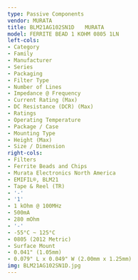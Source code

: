 ```yaml
---
type: Passive Components
vendor: MURATA
title: BLM21AG102SN1D　　MURATA
model: FERRITE BEAD 1 KOHM 0805 1LN
left-cols:
- Category
- Family
- Manufacturer
- Series
- Packaging 
- Filter Type
- Number of Lines
- Impedance @ Frequency
- Current Rating (Max)
- DC Resistance (DCR) (Max)
- Ratings
- Operating Temperature
- Package / Case
- Mounting Type
- Height (Max)
- Size / Dimension
right-cols:
- Filters
- Ferrite Beads and Chips
- Murata Electronics North America
- EMIFIL®, BLM21
- Tape & Reel (TR) 
- '-'
- '1'
- 1 kOhm @ 100MHz
- 500mA
- 280 mOhm
- '-'
- -55°C ~ 125°C
- 0805 (2012 Metric)
- Surface Mount
- 0.041" (1.05mm)
- 0.079" L x 0.049" W (2.00mm x 1.25mm)
img: BLM21AG102SN1D.jpg
---
```


